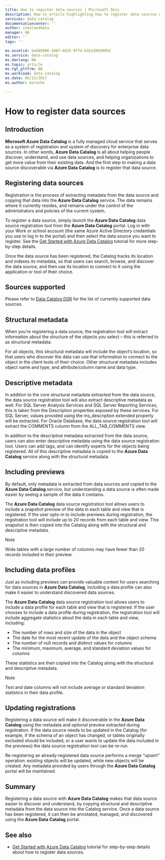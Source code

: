 ```yaml
---
title: How to register data sources | Microsoft Docs
description: How-to article highlighting how to register data sources with Azure Data Catalog, including the metadata fields extracted during registration.
services: data-catalog
documentationcenter: ''
author: steelanddata
manager: NA
editor: ''
tags: ''

ms.assetid: bab89906-186f-4d35-9ffd-61b1d903905d
ms.service: data-catalog
ms.devlang: NA
ms.topic: article
ms.tgt_pltfrm: NA
ms.workload: data-catalog
ms.date: 05/15/2017
ms.author: maroche

---
```

# How to register data sources
## Introduction
**Microsoft Azure Data Catalog** is a fully managed cloud service that serves as a system of registration and system of discovery for enterprise data sources. In other words, **Azure Data Catalog** is all about helping people discover, understand, and use data sources, and helping organizations to get more value from their existing data. And the first step to making a data source discoverable via **Azure Data Catalog** is to register that data source.

## Registering data sources
Registration is the process of extracting metadata from the data source and copying that data into the **Azure Data Catalog** service. The data remains where it currently resides, and remains under the control of the administrators and policies of the current system.

To register a data source, simply launch the **Azure Data Catalog** data source registration tool from the **Azure Data Catalog** portal. Log in with your Work or school account (the same Azure Active Directory credentials you use to log in to the portal) and then select the data source you want to register.
See the [Get Started with Azure Data Catalog](data-catalog-get-started.md) tutorial for more step-by-step details.

Once the data source has been registered, the Catalog tracks its location and indexes its metadata, so that users can search, browse, and discover the data source, and then use its location to connect to it using the application or tool of their choice.

## Sources supported
Please refer to [Data Catalog DSR](data-catalog-dsr.md) for the list of currently supported data sources.
<br/>

## Structural metadata
When you’re registering a data source, the registration tool will extract information about the structure of the objects you select – this is referred to as structural metadata.

For all objects, this structural metadata will include the object’s location, so that users who discover the data can use that information to connect to the object in the client tools of their choice. Other structural metadata includes object name and type, and attribute/column name and data type.

## Descriptive metadata
In addition to the core structural metadata extracted from the data source, the data source registration tool will also extract descriptive metadata as well. For SQL Server Analysis Services and SQL Server Reporting Services, this is taken from the Description properties exposed by these services. For SQL Server, values provided using the ms_description extended property will be extracted. For Oracle Database, the data source registration tool will extract the COMMENTS column from the ALL_TAB_COMMENTS view.

In addition to the descriptive metadata extracted from the data source, users can also enter descriptive metadata using the data source registration tool. Users can add tags, and can identify experts for the objects being registered. All of this descriptive metadata is copied to the **Azure Data Catalog** service along with the structural metadata.

## Including previews
By default, only metadata is extracted from data sources and copied to the **Azure Data Catalog** service, but understanding a data source is often made easier by seeing a sample of the data it contains.

The **Azure Data Catalog** data source registration tool allows users to include a snapshot preview of the data in each table and view that is registered. If the user opts-in to include previews during registration, the registration tool will include up to 20 records from each table and view. This snapshot is then copied into the Catalog along with the structural and descriptive metadata.

> [!NOTE]
> Wide tables with a large number of columns may have fewer than 20 records included in their preview.
>
>

## Including data profiles
Just as including previews can provide valuable context for users searching for data sources in **Azure Data Catalog**, including a data profile can also make it easier to understand discovered data sources.

The **Azure Data Catalog** data source registration tool allows users to include a data profile for each table and view that is registered. If the user chooses to include a data profile during registration, the registration tool will include aggregate statistics about the data in each table and view, including:

* The number of rows and size of the data in the object
* The date for the most recent update of the data and the object schema
* The number of null records and distinct values for columns
* The minimum, maximum, average, and standard deviation values for columns

These statistics are then copied into the Catalog along with the structural and descriptive metadata.

> [!NOTE]
> Text and date columns will not include average or standard deviation statistics in their data profile.
>
>

## Updating registrations
Registering a data source will make it discoverable in the **Azure Data Catalog** using the metadata and optional preview extracted during registration. If the data source needs to be updated in the Catalog (for example, if the schema of an object has changed, or tables originally excluded should be included, or a user wants to update the data included in the previews) the data source registration tool can be re-run.

Re-registering an already-registered data source performs a merge “upsert” operation: existing objects will be updated, while new objects will be created. Any metadata provided by users through the **Azure Data Catalog** portal will be maintained.

## Summary
Registering a data source with **Azure Data Catalog** makes that data source easier to discover and understand, by copying structural and descriptive metadata from the data source into the Catalog service. Once a data source has been registered, it can then be annotated, managed, and discovered using the **Azure Data Catalog** portal.

## See also
* [Get Started with Azure Data Catalog](data-catalog-get-started.md) tutorial for step-by-step details about how to register data sources.
